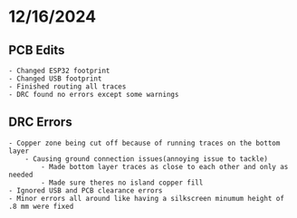 # 12/16/2024
## PCB Edits
    - Changed ESP32 footprint
    - Changed USB footprint
    - Finished routing all traces
    - DRC found no errors except some warnings

## DRC Errors
    - Copper zone being cut off because of running traces on the bottom layer
        - Causing ground connection issues(annoying issue to tackle)
            - Made bottom layer traces as close to each other and only as needed
            - Made sure theres no island copper fill
    - Ignored USB and PCB clearance errors
    - Minor errors all around like having a silkscreen minumum height of .8 mm were fixed